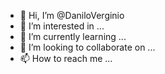 - 👋 Hi, I’m @DaniloVerginio
- 👀 I’m interested in ...
- 🌱 I’m currently learning ...
- 💞️ I’m looking to collaborate on ...
- 📫 How to reach me ...

<!---
DaniloVerginio/DaniloVerginio is a ✨ special ✨ repository because its `README.md` (this file) appears on your GitHub profile.
You can click the Preview link to take a look at your changes.
--->
